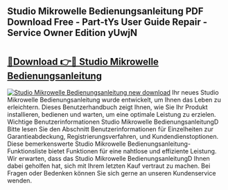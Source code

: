 ## Studio Mikrowelle Bedienungsanleitung PDF Download Free - Part-tYs User Guide Repair - Service Owner Edition yUwjN

# <h2><a href="http://df5jg8b.blite.top/?on=Studio+Mikrowelle+Bedienungsanleitung">🔗Download 👉🔴 Studio Mikrowelle Bedienungsanleitung</a></h2>

[![Studio Mikrowelle Bedienungsanleitung new download](https://i.imgur.com/lujVjoI.png)](http://df5jg8b.blite.top/?on=Studio+Mikrowelle+Bedienungsanleitung)
Ihr neues Studio Mikrowelle Bedienungsanleitung wurde entwickelt, um Ihnen das Leben zu erleichtern. Dieses Benutzerhandbuch zeigt Ihnen, wie Sie Ihr Produkt installieren, bedienen und warten, um eine optimale Leistung zu erzielen. Wichtige Benutzerinformationen Studio Mikrowelle BedienungsanleitungD Bitte lesen Sie den Abschnitt Benutzerinformationen für Einzelheiten zur Garantieabdeckung, Registrierungsverfahren, und Kundendienstoptionen. Diese bemerkenswerte Studio Mikrowelle Bedienungsanleitung-Funktionsliste bietet Funktionen für eine nahtlose und effiziente Leistung. Wir erwarten, dass das Studio Mikrowelle BedienungsanleitungD Ihnen dabei geholfen hat, sich mit Ihrem letzten Kauf vertraut zu machen. Bei Fragen oder Bedenken können Sie sich gerne an unseren Kundenservice wenden.
